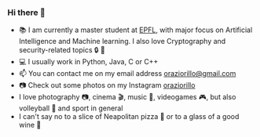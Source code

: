 ### Hi there 👋

- :books: I am currently a master student at [EPFL](https://www.epfl.ch/en/), with major focus on Artificial Intelligence and Machine learning. I also love Cryptography and security-related topics :lock: :key:
- :computer: I usually work in Python, Java, C or C++ 
- 📫 You can contact me on my email address oraziorillo@gmail.com 
- :camera: Check out some photos on my Instagram [oraziorillo](https://www.instagram.com/oraziorillo/?hl=it)
- I love photography :camera:, cinema :clapper:, music :musical_keyboard:, videogames :video_game:, but also volleyball :volleyball: and sport in general 
- I can't say no to a slice of Neapolitan pizza :pizza: or to a glass of a good wine :wine_glass:


<!--
**oraziorillo/oraziorillo** is a ✨ _special_ ✨ repository because its `README.md` (this file) appears on your GitHub profile.

Here are some ideas to get you started:

- 🔭 I’m currently working on ...
- 🌱 I’m currently learning ...
- 👯 I’m looking to collaborate on ...
- 🤔 I’m looking for help with ...
- 💬 Ask me about ...

- 😄 Pronouns: ...
- ⚡ Fun fact: ...
-->
